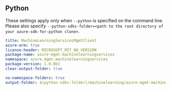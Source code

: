 ## Python

These settings apply only when `--python` is specified on the command line.
Please also specify `--python-sdks-folder=<path to the root directory of your azure-sdk-for-python clone>`.

``` yaml $(python)
title: MachineLearningServicesMgmtClient
azure-arm: true
license-header: MICROSOFT_MIT_NO_VERSION
package-name: azure-mgmt-machinelearningservices
namespace: azure.mgmt.machinelearningservices
package-version: 1.0.0b1
clear-output-folder: true
```

``` yaml $(python)
no-namespace-folders: true
output-folder: $(python-sdks-folder)/machinelearning/azure-mgmt-machinelearningservices/azure/mgmt/machinelearningservices
```
